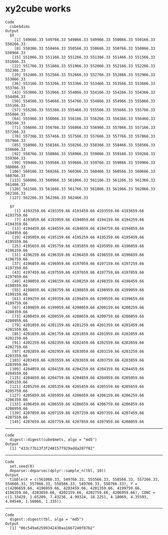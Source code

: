 # xy2cube works

    Code
      cube$dims
    Output
      $X
        [1] 549666.33 549766.33 549866.33 549966.33 550066.33 550166.33 550266.33
        [8] 550366.33 550466.33 550566.33 550666.33 550766.33 550866.33 550966.33
       [15] 551066.33 551166.33 551266.33 551366.33 551466.33 551566.33 551666.33
       [22] 551766.33 551866.33 551966.33 552066.33 552166.33 552266.33 552366.33
       [29] 552466.33 552566.33 552666.33 552766.33 552866.33 552966.33 553066.33
       [36] 553166.33 553266.33 553366.33 553466.33 553566.33 553666.33 553766.33
       [43] 553866.33 553966.33 554066.33 554166.33 554266.33 554366.33 554466.33
       [50] 554566.33 554666.33 554766.33 554866.33 554966.33 555066.33 555166.33
       [57] 555266.33 555366.33 555466.33 555566.33 555666.33 555766.33 555866.33
       [64] 555966.33 556066.33 556166.33 556266.33 556366.33 556466.33 556566.33
       [71] 556666.33 556766.33 556866.33 556966.33 557066.33 557166.33 557266.33
       [78] 557366.33 557466.33 557566.33 557666.33 557766.33 557866.33 557966.33
       [85] 558066.33 558166.33 558266.33 558366.33 558466.33 558566.33 558666.33
       [92] 558766.33 558866.33 558966.33 559066.33 559166.33 559266.33 559366.33
       [99] 559466.33 559566.33 559666.33 559766.33 559866.33 559966.33 560066.33
      [106] 560166.33 560266.33 560366.33 560466.33 560566.33 560666.33 560766.33
      [113] 560866.33 560966.33 561066.33 561166.33 561266.33 561366.33 561466.33
      [120] 561566.33 561666.33 561766.33 561866.33 561966.33 562066.33 562166.33
      [127] 562266.33 562366.33 562466.33
      
      $Y
        [1] 4193259.66 4193359.66 4193459.66 4193559.66 4193659.66 4193759.66
        [7] 4193859.66 4193959.66 4194059.66 4194159.66 4194259.66 4194359.66
       [13] 4194459.66 4194559.66 4194659.66 4194759.66 4194859.66 4194959.66
       [19] 4195059.66 4195159.66 4195259.66 4195359.66 4195459.66 4195559.66
       [25] 4195659.66 4195759.66 4195859.66 4195959.66 4196059.66 4196159.66
       [31] 4196259.66 4196359.66 4196459.66 4196559.66 4196659.66 4196759.66
       [37] 4196859.66 4196959.66 4197059.66 4197159.66 4197259.66 4197359.66
       [43] 4197459.66 4197559.66 4197659.66 4197759.66 4197859.66 4197959.66
       [49] 4198059.66 4198159.66 4198259.66 4198359.66 4198459.66 4198559.66
       [55] 4198659.66 4198759.66 4198859.66 4198959.66 4199059.66 4199159.66
       [61] 4199259.66 4199359.66 4199459.66 4199559.66 4199659.66 4199759.66
       [67] 4199859.66 4199959.66 4200059.66 4200159.66 4200259.66 4200359.66
       [73] 4200459.66 4200559.66 4200659.66 4200759.66 4200859.66 4200959.66
       [79] 4201059.66 4201159.66 4201259.66 4201359.66 4201459.66 4201559.66
       [85] 4201659.66 4201759.66 4201859.66 4201959.66 4202059.66 4202159.66
       [91] 4202259.66 4202359.66 4202459.66 4202559.66 4202659.66 4202759.66
       [97] 4202859.66 4202959.66 4203059.66 4203159.66 4203259.66 4203359.66
      [103] 4203459.66 4203559.66 4203659.66 4203759.66 4203859.66 4203959.66
      [109] 4204059.66 4204159.66 4204259.66 4204359.66 4204459.66 4204559.66
      [115] 4204659.66 4204759.66 4204859.66 4204959.66 4205059.66 4205159.66
      [121] 4205259.66 4205359.66 4205459.66 4205559.66 4205659.66 4205759.66
      [127] 4205859.66 4205959.66 4206059.66 4206159.66 4206259.66 4206359.66
      [133] 4206459.66 4206559.66 4206659.66 4206759.66 4206859.66 4206959.66
      [139] 4207059.66 4207159.66 4207259.66 4207359.66 4207459.66 4207559.66
      [145] 4207659.66 4207759.66 4207859.66 4207959.66 4208059.66
      

---

    Code
      digest::digest(cube$mets, algo = "md5")
    Output
      [1] "433c77b13f3f248157f929adda287f82"

---

    Code
      set.seed(0)
      deparse::deparsec(dplyr::sample_n(tbl, 10))
    Output
      tibble(X = c(561066.33, 549766.33, 555566.33, 558566.33, 557266.33, 554666.33, 557866.33, 558566.33, 549766.33, 550766.33), Y = c(4206659.66, 4196959.66, 4203459.66, 4201359.66, 4199759.66, 4196359.66, 4203659.66, 4202159.66, 4202759.66, 4206959.66), CONC = c(1.33429, 1.65209, 7.43236, 4.99324, 18.2251, 4.18069, 4.35593, 4.04549, 1.56066, 1.335))

---

    Code
      digest::digest(tbl, algo = "md5")
    Output
      [1] "06c549a62599342430aa1667240f87b2"

